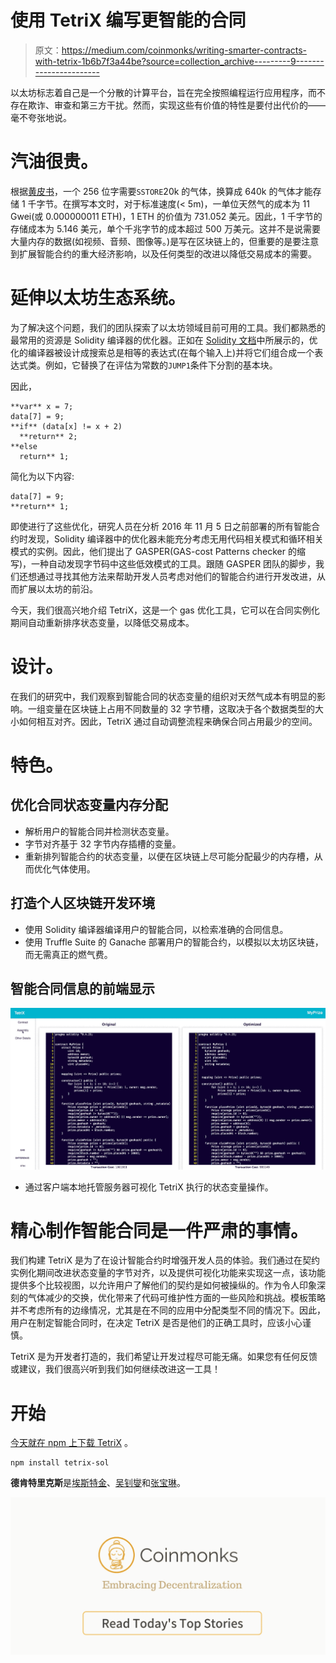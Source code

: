 # 使用 TetriX 编写更智能的合同

> 原文：<https://medium.com/coinmonks/writing-smarter-contracts-with-tetrix-1b6b7f3a44be?source=collection_archive---------9----------------------->

以太坊标志着自己是一个分散的计算平台，旨在完全按照编程运行应用程序，而不存在欺诈、审查和第三方干扰。然而，实现这些有价值的特性是要付出代价的——毫不夸张地说。

# 汽油很贵。

根据[黄皮书](http://gavwood.com/paper.pdf)，一个 256 位字需要`SSTORE`20k 的气体，换算成 640k 的气体才能存储 1 千字节。在撰写本文时，对于标准速度(< 5m)，一单位天然气的成本为 11 Gwei(或 0.000000011 ETH)，1 ETH 的价值为 731.052 美元。因此，1 千字节的存储成本为 5.146 美元，单个千兆字节的成本超过 500 万美元。这并不是说需要大量内存的数据(如视频、音频、图像等。)是写在区块链上的，但重要的是要注意到扩展智能合约的重大经济影响，以及任何类型的改进以降低交易成本的需要。

# 延伸以太坊生态系统。

为了解决这个问题，我们的团队探索了以太坊领域目前可用的工具。我们都熟悉的最常用的资源是 Solidity 编译器的优化器。正如在 [Solidity 文档](http://solidity.readthedocs.io/en/latest/miscellaneous.html)中所展示的，优化的编译器被设计成搜索总是相等的表达式(在每个输入上)并将它们组合成一个表达式类。例如，它替换了在评估为常数的`JUMP1`条件下分割的基本块。

因此，

```
**var** x = 7;
data[7] = 9;
**if** (data[x] != x + 2)
  **return** 2;
**else
  return** 1;
```

简化为以下内容:

```
data[7] = 9;
**return** 1;
```

即使进行了这些优化，研究人员在分析 2016 年 11 月 5 日之前部署的所有智能合约时发现，Solidity 编译器中的优化器未能充分考虑无用代码相关模式和循环相关模式的实例。因此，他们提出了 GASPER(GAS-cost Patterns checker 的缩写)，一种自动发现字节码中这些低效模式的工具。跟随 GASPER 团队的脚步，我们还想通过寻找其他方法来帮助开发人员考虑对他们的智能合约进行开发改进，从而扩展以太坊的前沿。

今天，我们很高兴地介绍 TetriX，这是一个 gas 优化工具，它可以在合同实例化期间自动重新排序状态变量，以降低交易成本。

# 设计。

在我们的研究中，我们观察到智能合同的状态变量的组织对天然气成本有明显的影响。一组变量在区块链上占用不同数量的 32 字节槽，这取决于各个数据类型的大小如何相互对齐。因此，TetriX 通过自动调整流程来确保合同占用最少的空间。

# 特色。

## 优化合同状态变量内存分配

*   解析用户的智能合同并检测状态变量。
*   字节对齐基于 32 字节内存插槽的变量。
*   重新排列智能合约的状态变量，以便在区块链上尽可能分配最少的内存槽，从而优化气体使用。

## 打造个人区块链开发环境

*   使用 Solidity 编译器编译用户的智能合同，以检索准确的合同信息。
*   使用 Truffle Suite 的 Ganache 部署用户的智能合约，以模拟以太坊区块链，而无需真正的燃气费。

## 智能合同信息的前端显示

![](img/cbfe9c0c93702f4d89e16fcdf38d0151.png)

*   通过客户端本地托管服务器可视化 TetriX 执行的状态变量操作。

# 精心制作智能合同是一件严肃的事情。

我们构建 TetriX 是为了在设计智能合约时增强开发人员的体验。我们通过在契约实例化期间改进状态变量的字节对齐，以及提供可视化功能来实现这一点，该功能提供多个比较视图，以允许用户了解他们的契约是如何被操纵的。作为令人印象深刻的气体减少的交换，优化带来了代码可维护性方面的一些风险和挑战。模板策略并不考虑所有的边缘情况，尤其是在不同的应用中分配类型不同的情况下。因此，用户在制定智能合同时，在决定 TetriX 是否是他们的正确工具时，应该小心谨慎。

TetriX 是为开发者打造的，我们希望让开发过程尽可能无痛。如果您有任何反馈或建议，我们很高兴听到我们如何继续改进这一工具！

# 开始

[今天就在 npm 上下载 TetriX](https://www.npmjs.com/package/tetrix-sol) 。

```
npm install tetrix-sol
```

**德肯特里克斯**是[埃斯特金](https://github.com/choisiesther)、[吴钊燮](https://github.com/josephwu1994)和[张宝琳](https://github.com/pskchang)。

[![](img/449450761cd76f44f9ae574333f9e9af.png)](http://bit.ly/2G71Sp7)